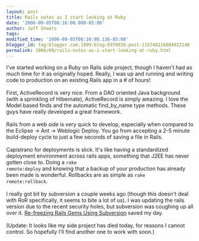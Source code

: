 ```yaml
---
layout: post
title: Rails notes as I start looking at Ruby
date: '2006-09-05T08:16:00.000-05:00'
author: Jeff Sheets
tags:
modified_time: '2006-09-05T08:16:08.136-05:00'
blogger_id: tag:blogger.com,1999:blog-6970836.post-115746216804922148
permalink: 2006/09/rails-notes-as-i-start-looking-at-ruby.html
---
```


I've started working on a Ruby on Rails side project, though I haven't had
      as much time for it as originally hoped. Really, I was up and running and writing code to
      production on an existing Rails app in a # of hours!<br /><br />First,
      ActiveRecord is very nice. From a DAO oriented Java background (with a sprinkling of
      Hibernate), ActiveRecord is simply amazing. I love the Model based finds and the automatic
      find_by_name type methods. These guys have really developed a great framework.<br
      /><br />Rails from a web side is very quick to develop, especially when compared to
      the Eclipse -> Ant -> Weblogic Deploy. You go from accepting a 2-5 minute build-deploy
      cycle to just a few seconds of saving a file in Rails.<br /><br />Capistrano for
      deployments is slick. It's like having a standardized deployment environment across rails
      apps, something that J2EE has never gotten close to. Doing a <code>rake
      remote:deploy</code> and knowing that a backup of your production has already been made
      is wonderful. Rollbacks are as simple as <code>rake remote:rollback</code>.<br
      /><br />I really got bit by subversion a couple weeks ago (though this doesn't deal
      with RoR specifically, it seems to bite a lot of us). I was updating the rails version due to
      the recent security holes, but subversion was coughing up all over it. <a
      href="http://blog.spig.net/articles/tag/subversion">Re-freezing Rails Gems Using
      Subversion</a> saved my day.<br /><br />(Update: It looks like my side
      project has died today, for reasons I cannot control. So hopefully I'll find another one to
      work with soon.)